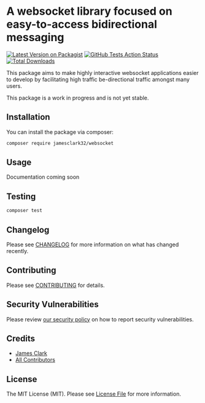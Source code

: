# A websocket library focused on easy-to-access bidirectional messaging

[![Latest Version on Packagist](https://img.shields.io/packagist/v/jamesclark32/websocket.svg?style=flat-square)](https://packagist.org/packages/jamesclark32/websocket)
[![GitHub Tests Action Status](https://img.shields.io/github/workflow/status/jamesclark32/websocket/Tests?label=Tests)](https://github.com/jamesclark32/websocket/actions?query=workflow%3ATests+branch%3Amain)
[![Total Downloads](https://img.shields.io/packagist/dt/jamesclark32/websocket.svg?style=flat-square)](https://packagist.org/packages/jamesclark32/websocket)


This package aims to make highly interactive websocket applications easier to develop by facilitating high traffic be-directional traffic amongst many users. 

This package is a work in progress and is not yet stable.

## Installation

You can install the package via composer:

```bash
composer require jamesclark32/websocket
```

## Usage
Documentation coming soon

## Testing

```bash
composer test
```

## Changelog

Please see [CHANGELOG](CHANGELOG.md) for more information on what has changed recently.

## Contributing

Please see [CONTRIBUTING](.github/CONTRIBUTING.md) for details.

## Security Vulnerabilities

Please review [our security policy](../../security/policy) on how to report security vulnerabilities.

## Credits

- [James Clark](https://github.com/jamesclark32)
- [All Contributors](../../contributors)

## License

The MIT License (MIT). Please see [License File](LICENSE.md) for more information.

